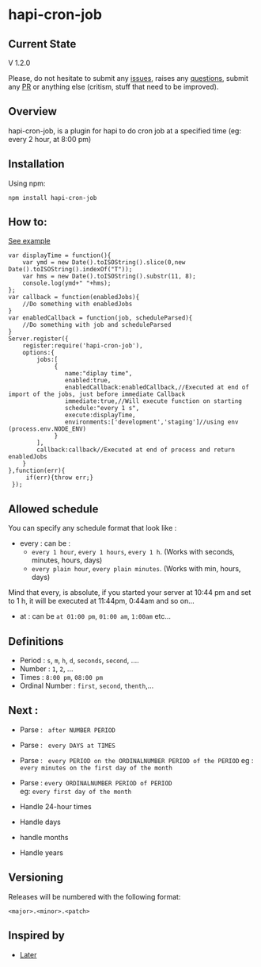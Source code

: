# hapi-cron-job

## Current State

V 1.2.0

Please, do not hesitate to submit any [issues](https://github.com/Alex-Werner/hapi-cron-job/issues), raises any [questions](https://github.com/Alex-Werner/hapi-cron-job/issues), submit any [PR](https://github.com/Alex-Werner/hapi-cron-job/pulls) or anything else (critism, stuff that need to be improved).

## Overview

hapi-cron-job, is a plugin for hapi to do cron job at a specified time (eg: every 2 hour, at 8:00 pm)

## Installation
Using npm:

    npm install hapi-cron-job
    
## How to:  
[See example](https://github.com/Alex-Werner/hapi-cron-job/tree/master/example)

```
var displayTime = function(){
    var ymd = new Date().toISOString().slice(0,new Date().toISOString().indexOf("T"));
    var hms = new Date().toISOString().substr(11, 8);
    console.log(ymd+" "+hms);
};
var callback = function(enabledJobs){
    //Do something with enabledJobs
}
var enabledCallback = function(job, scheduleParsed){
    //Do something with job and scheduleParsed
}
Server.register({
    register:require('hapi-cron-job'),
    options:{
        jobs:[
             {
                name:"diplay time",
                enabled:true,
                enabledCallback:enabledCallback,//Executed at end of import of the jobs, just before immediate Callback
                immediate:true,//Will execute function on starting
                schedule:"every 1 s",
                execute:displayTime,
                environments:['development','staging']//using env (process.env.NODE_ENV)
             }
        ],
        callback:callback//Executed at end of process and return enabledJobs
    }
},function(err){
     if(err){throw err;}
 });
```
## Allowed schedule
 
You can specify any schedule format that look like : 

- every : can be :
    * ```every 1 hour```, ```every 1 hours```, ```every 1 h```. (Works with seconds, minutes, hours, days)
    * ```every plain hour```, ```every plain minutes```. (Works with min, hours, days)

Mind that every, is absolute, if you started your server at 10:44 pm and set to 1 h, it will be executed at 11:44pm, 0:44am and so on...

- at : can be ```at 01:00 pm```, ```01:00 am```, ```1:00am``` etc...
    
## Definitions 

- Period : ```s```, ```m```, ```h```, ```d```, ```seconds```, ```second```, ....
- Number : ```1```, ```2```, ...
- Times : ```8:00 pm```, ```08:00 pm```
- Ordinal Number : ```first```, ```second```, ```thenth```,...

## Next : 

- Parse : ``` after NUMBER PERIOD```
- Parse : ``` every DAYS at TIMES```

- Parse : ``` every PERIOD on the ORDINALNUMBER PERIOD of the PERIOD``` 
eg : ```every minutes on the first day of the month```
- Parse : ```every ORDINALNUMBER PERIOD of PERIOD```   
eg: ```every first day of the month```
- Handle 24-hour times
- Handle days
- handle months
- Handle years

## Versioning

Releases will be numbered with the following format:

`<major>.<minor>.<patch>`

## Inspired by 
 - [Later](http://bunkat.github.io/later/)